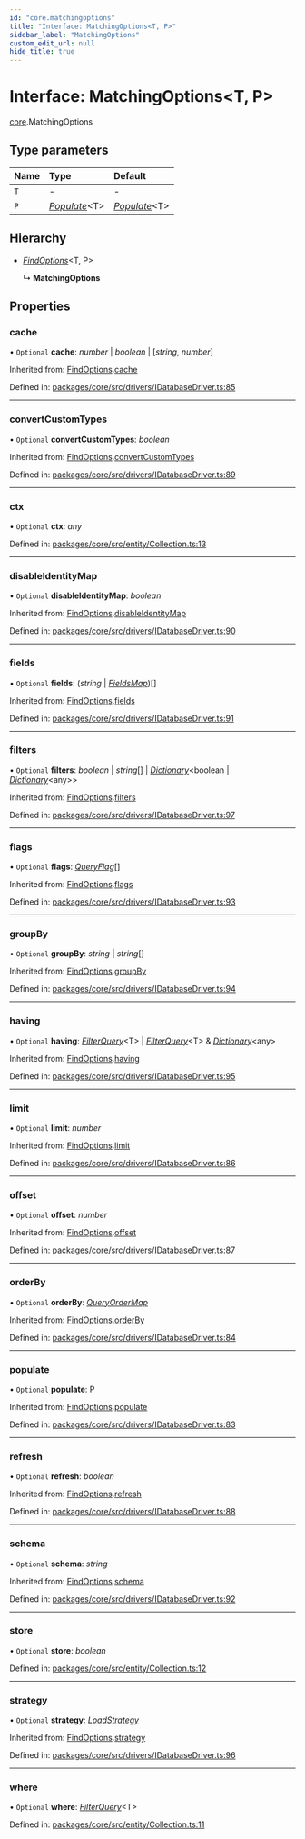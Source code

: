 ```yaml
---
id: "core.matchingoptions"
title: "Interface: MatchingOptions<T, P>"
sidebar_label: "MatchingOptions"
custom_edit_url: null
hide_title: true
---
```


# Interface: MatchingOptions<T, P\>

[core](../modules/core.md).MatchingOptions

## Type parameters

Name | Type | Default |
:------ | :------ | :------ |
`T` | - | - |
`P` | [*Populate*](../modules/core.md#populate)<T\> | [*Populate*](../modules/core.md#populate)<T\> |

## Hierarchy

* [*FindOptions*](core.findoptions.md)<T, P\>

  ↳ **MatchingOptions**

## Properties

### cache

• `Optional` **cache**: *number* \| *boolean* \| [*string*, *number*]

Inherited from: [FindOptions](core.findoptions.md).[cache](core.findoptions.md#cache)

Defined in: [packages/core/src/drivers/IDatabaseDriver.ts:85](https://github.com/mikro-orm/mikro-orm/blob/bcf1a0899b/packages/core/src/drivers/IDatabaseDriver.ts#L85)

___

### convertCustomTypes

• `Optional` **convertCustomTypes**: *boolean*

Inherited from: [FindOptions](core.findoptions.md).[convertCustomTypes](core.findoptions.md#convertcustomtypes)

Defined in: [packages/core/src/drivers/IDatabaseDriver.ts:89](https://github.com/mikro-orm/mikro-orm/blob/bcf1a0899b/packages/core/src/drivers/IDatabaseDriver.ts#L89)

___

### ctx

• `Optional` **ctx**: *any*

Defined in: [packages/core/src/entity/Collection.ts:13](https://github.com/mikro-orm/mikro-orm/blob/bcf1a0899b/packages/core/src/entity/Collection.ts#L13)

___

### disableIdentityMap

• `Optional` **disableIdentityMap**: *boolean*

Inherited from: [FindOptions](core.findoptions.md).[disableIdentityMap](core.findoptions.md#disableidentitymap)

Defined in: [packages/core/src/drivers/IDatabaseDriver.ts:90](https://github.com/mikro-orm/mikro-orm/blob/bcf1a0899b/packages/core/src/drivers/IDatabaseDriver.ts#L90)

___

### fields

• `Optional` **fields**: (*string* \| [*FieldsMap*](../modules/core.md#fieldsmap))[]

Inherited from: [FindOptions](core.findoptions.md).[fields](core.findoptions.md#fields)

Defined in: [packages/core/src/drivers/IDatabaseDriver.ts:91](https://github.com/mikro-orm/mikro-orm/blob/bcf1a0899b/packages/core/src/drivers/IDatabaseDriver.ts#L91)

___

### filters

• `Optional` **filters**: *boolean* \| *string*[] \| [*Dictionary*](../modules/core.md#dictionary)<boolean \| [*Dictionary*](../modules/core.md#dictionary)<any\>\>

Inherited from: [FindOptions](core.findoptions.md).[filters](core.findoptions.md#filters)

Defined in: [packages/core/src/drivers/IDatabaseDriver.ts:97](https://github.com/mikro-orm/mikro-orm/blob/bcf1a0899b/packages/core/src/drivers/IDatabaseDriver.ts#L97)

___

### flags

• `Optional` **flags**: [*QueryFlag*](../enums/core.queryflag.md)[]

Inherited from: [FindOptions](core.findoptions.md).[flags](core.findoptions.md#flags)

Defined in: [packages/core/src/drivers/IDatabaseDriver.ts:93](https://github.com/mikro-orm/mikro-orm/blob/bcf1a0899b/packages/core/src/drivers/IDatabaseDriver.ts#L93)

___

### groupBy

• `Optional` **groupBy**: *string* \| *string*[]

Inherited from: [FindOptions](core.findoptions.md).[groupBy](core.findoptions.md#groupby)

Defined in: [packages/core/src/drivers/IDatabaseDriver.ts:94](https://github.com/mikro-orm/mikro-orm/blob/bcf1a0899b/packages/core/src/drivers/IDatabaseDriver.ts#L94)

___

### having

• `Optional` **having**: [*FilterQuery*](../modules/core.md#filterquery)<T\> \| [*FilterQuery*](../modules/core.md#filterquery)<T\> & [*Dictionary*](../modules/core.md#dictionary)<any\>

Inherited from: [FindOptions](core.findoptions.md).[having](core.findoptions.md#having)

Defined in: [packages/core/src/drivers/IDatabaseDriver.ts:95](https://github.com/mikro-orm/mikro-orm/blob/bcf1a0899b/packages/core/src/drivers/IDatabaseDriver.ts#L95)

___

### limit

• `Optional` **limit**: *number*

Inherited from: [FindOptions](core.findoptions.md).[limit](core.findoptions.md#limit)

Defined in: [packages/core/src/drivers/IDatabaseDriver.ts:86](https://github.com/mikro-orm/mikro-orm/blob/bcf1a0899b/packages/core/src/drivers/IDatabaseDriver.ts#L86)

___

### offset

• `Optional` **offset**: *number*

Inherited from: [FindOptions](core.findoptions.md).[offset](core.findoptions.md#offset)

Defined in: [packages/core/src/drivers/IDatabaseDriver.ts:87](https://github.com/mikro-orm/mikro-orm/blob/bcf1a0899b/packages/core/src/drivers/IDatabaseDriver.ts#L87)

___

### orderBy

• `Optional` **orderBy**: [*QueryOrderMap*](core.queryordermap.md)

Inherited from: [FindOptions](core.findoptions.md).[orderBy](core.findoptions.md#orderby)

Defined in: [packages/core/src/drivers/IDatabaseDriver.ts:84](https://github.com/mikro-orm/mikro-orm/blob/bcf1a0899b/packages/core/src/drivers/IDatabaseDriver.ts#L84)

___

### populate

• `Optional` **populate**: P

Inherited from: [FindOptions](core.findoptions.md).[populate](core.findoptions.md#populate)

Defined in: [packages/core/src/drivers/IDatabaseDriver.ts:83](https://github.com/mikro-orm/mikro-orm/blob/bcf1a0899b/packages/core/src/drivers/IDatabaseDriver.ts#L83)

___

### refresh

• `Optional` **refresh**: *boolean*

Inherited from: [FindOptions](core.findoptions.md).[refresh](core.findoptions.md#refresh)

Defined in: [packages/core/src/drivers/IDatabaseDriver.ts:88](https://github.com/mikro-orm/mikro-orm/blob/bcf1a0899b/packages/core/src/drivers/IDatabaseDriver.ts#L88)

___

### schema

• `Optional` **schema**: *string*

Inherited from: [FindOptions](core.findoptions.md).[schema](core.findoptions.md#schema)

Defined in: [packages/core/src/drivers/IDatabaseDriver.ts:92](https://github.com/mikro-orm/mikro-orm/blob/bcf1a0899b/packages/core/src/drivers/IDatabaseDriver.ts#L92)

___

### store

• `Optional` **store**: *boolean*

Defined in: [packages/core/src/entity/Collection.ts:12](https://github.com/mikro-orm/mikro-orm/blob/bcf1a0899b/packages/core/src/entity/Collection.ts#L12)

___

### strategy

• `Optional` **strategy**: [*LoadStrategy*](../enums/core.loadstrategy.md)

Inherited from: [FindOptions](core.findoptions.md).[strategy](core.findoptions.md#strategy)

Defined in: [packages/core/src/drivers/IDatabaseDriver.ts:96](https://github.com/mikro-orm/mikro-orm/blob/bcf1a0899b/packages/core/src/drivers/IDatabaseDriver.ts#L96)

___

### where

• `Optional` **where**: [*FilterQuery*](../modules/core.md#filterquery)<T\>

Defined in: [packages/core/src/entity/Collection.ts:11](https://github.com/mikro-orm/mikro-orm/blob/bcf1a0899b/packages/core/src/entity/Collection.ts#L11)
